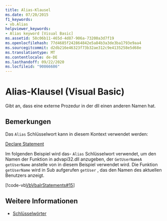 ```yaml
---
title: Alias-Klausel
ms.date: 07/20/2015
f1_keywords:
- vb.Alias
helpviewer_keywords:
- Alias keyword [Visual Basic]
ms.assetid: 58c06b11-465d-4d87-906a-73200a3d7f19
ms.openlocfilehash: 77d4685f242864842e5a84b3a3de3ba1793e9aa4
ms.sourcegitcommit: d2db216e46323f73b32ae312c9e4135258e5d68e
ms.translationtype: MT
ms.contentlocale: de-DE
ms.lasthandoff: 09/22/2020
ms.locfileid: "90866686"
---
```

# <a name="alias-clause-visual-basic"></a>Alias-Klausel (Visual Basic)

Gibt an, dass eine externe Prozedur in der dll einen anderen Namen hat.  
  
## <a name="remarks"></a>Bemerkungen  

 Das `Alias` Schlüsselwort kann in diesem Kontext verwendet werden:  
  
 [Declare Statement](declare-statement.md)  
  
 Im folgenden Beispiel wird das- `Alias` Schlüsselwort verwendet, um den Namen der Funktion in advapi32.dll anzugeben, der `GetUserNameA` `getUserName` anstelle von in diesem Beispiel verwendet wird. Die Funktion `getUserName` wird in Sub aufgerufen `getUser` , das den Namen des aktuellen Benutzers anzeigt.  
  
 [!code-vb[VbVbalrStatements#15](~/samples/snippets/visualbasic/VS_Snippets_VBCSharp/VbVbalrStatements/VB/Class1.vb#15)]  
  
## <a name="see-also"></a>Weitere Informationen

- [Schlüsselwörter](../keywords/index.md)
